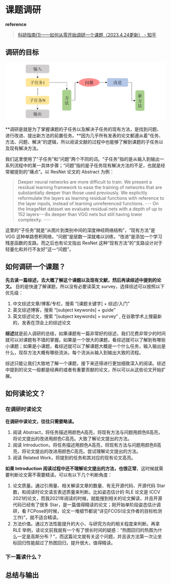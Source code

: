 # 课题调研

 **reference**

> [科研指南(1)——如何从零开始调研一个课题（2023.4.24更新） - 知乎](https://zhuanlan.zhihu.com/p/468255795)



## 调研的目标

<img src="./课题调研.assets/v2-0e7f797a4b6ce6dc7980b840a638417a_r.jpg" alt="img" style="zoom:50%;" />

**调研是就是为了掌握课题的子任务以及解决子任务的现有方法，是找到问题、进行改进、提出新方法的前置任务。**因为几乎所有发表的论文都遵从着“任务、方法、问题、解决”的逻辑，所以阅读文献的过程中也能够了解到课题的子任务以及现有解决方法。

我们这里使用了“子任务”和“问题”两个不同的词。“子任务”指的是从输入到输出一系列流程中的某一具体步骤；“问题”指的是子任务现有解决方法的不足，也就是经常被提到的“痛点”。以 ResNet 论文的 Abstract 为例：

> Deeper neural networks are more difficult to train. We present a residual learning framework to ease the training of networks that are substantially deeper than those used previously. We explicitly reformulate the layers as learning residual functions with reference to the layer inputs, instead of learning unreferenced functions. ····· On the ImageNet dataset we evaluate residual nets with a depth of up to 152 layers---8x deeper than VGG nets but still having lower complexity. ······

这里的“子任务”就是“从图片到类别中间的深度神经网络结构”，“现有方法”是 VGG 这种单路卷积网络，“问题”是层数一深就难以训练，“改进”是添加一个学习残差函数的支路。而之后也有论文指出 ResNet 这种“现有方法”的“支路设计对于轻量化和并行不友好”这一“问题”。



## 如何调研一个课题？

**先去读一篇综述，去大概了解这个课题以及现有文献，然后再读综述中提到的论文。** 目的是快速了解课题，所以没有必要读英文 survey，选择综述可以按照以下优先级：

1. 中文综述文章/博客/专栏，搜索 “[课题关键字] + 综述/入门”
2. 英文综述博客，搜索 “[subject keywords] + guide”
3. 英文综述论文，搜索 “[subject keywords] + survey” , 在谷歌学术上搜最新的，发表在顶会上的综述论文



**综述**就是前人调研的总结，如果课题有一篇非常好的综述，我们花费非常少的时间就可以对课题有不错的掌握。如果是一个很大的课题，看综述就可以了解到有哪些小课题；如果是小课题，看综述就可以了解课题大概是一个什么任务，输入输出是什么，现存方法大概有哪些流派，每个流派从输入到输出大致的流程。

综述只能让我们大致地了解一个课题，接下来还得进行更加细致深入的阅读。综述中提到的论文一般都是经典的或者有重要贡献的论文，所以可以从这些论文开始扩展。



## 如何读论文？

### 在调研时读论文

**在调研中读论文，往往只需要略读。**

1. 阅读 Abstract，将任务描述用颜色A高亮，将现有方法与问题用颜色B高亮，将论文提出的改进用颜色C高亮。大致了解论文提出的方法。
2. 阅读 Introduction，将任务描述用颜色A高亮，将现有方法与问题用颜色B高亮，将论文提出的改进用颜色C高亮。尝试理解论文提出的方法。
3. 阅读 Related Work，将提到的任务和其对应的现有论文高亮。

**如果 Introduction 阅读过程中还不理解论文提出的方法，也很正常**，这时候就需要判断论文需不需要精读。可以有以下几个判断角度：

1. 论文质量。通过引用量、相关解读文章的数量、有无开源代码、开源代码 Star 数，和阅读时论文语言表述质量来判断。比如姿态估计的 RLE 论文是 ICCV 2021的论文，而我2021年阅读的时候，就能搜到相关的论文解读，并且开源代码已经有了很多 Star，是一篇值得精读的论文；刚开始单阶段姿态估计调研，看 FCPose的时候，论文一堆细节都说“详见FCOS(论文作者的目标检测工作)”，就不适合精读。
2. 方法价值。通过方法性能提升的大小、与研究方向的相关程度来判断。再拿 RLE 举例，读论文前我就有一个有了很长时间的疑惑：“热图回归的热图为什么一定是高斯分布？”，而这篇论文就有关这个问题，并且该方法第一次让坐标回归性能超过了热图回归，提升很大，值得精读。



### 下一篇读什么？







## 总结与输出

